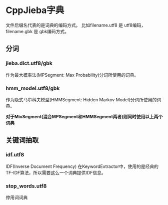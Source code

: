 # CppJieba字典

文件后缀名代表的是词典的编码方式。
比如filename.utf8 是 utf8编码，filename.gbk 是 gbk编码方式。


## 分词

### jieba.dict.utf8/gbk

作为最大概率法(MPSegment: Max Probability)分词所使用的词典。

### hmm_model.utf8/gbk

作为隐式马尔科夫模型(HMMSegment: Hidden Markov Model)分词所使用的词典。

__对于MixSegment(混合MPSegment和HMMSegment两者)则同时使用以上两个词典__


## 关键词抽取

### idf.utf8

IDF(Inverse Document Frequency)
在KeywordExtractor中，使用的是经典的TF-IDF算法，所以需要这么一个词典提供IDF信息。

### stop_words.utf8

停用词词典


